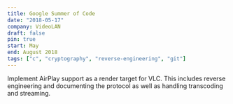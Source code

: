 ```yaml
---
title: Google Summer of Code
date: "2018-05-17"
company: VideoLAN
draft: false
pin: true
start: May
end: August 2018
tags: ["c", "cryptography", "reverse-engineering", "git"]
---
```


Implement AirPlay support as a render target for VLC.
This includes reverse engineering and documenting the
protocol as well as handling transcoding and streaming.